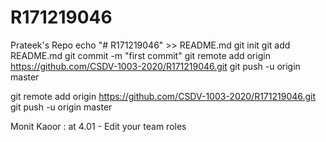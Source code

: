 # R171219046
Prateek's Repo
echo "# R171219046" >> README.md
git init
git add README.md
git commit -m "first commit"
git remote add origin https://github.com/CSDV-1003-2020/R171219046.git
git push -u origin master


git remote add origin https://github.com/CSDV-1003-2020/R171219046.git
git push -u origin master

Monit Kaoor : at 4.01  -  Edit your team roles
